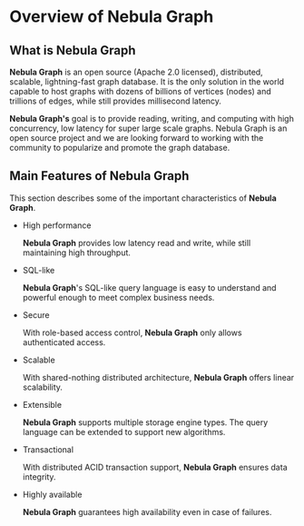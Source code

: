# Overview of Nebula Graph

## What is Nebula Graph

**Nebula Graph** is an open source (Apache 2.0 licensed), distributed, scalable, lightning-fast graph database. It is the only solution in the world capable to host graphs with dozens of billions of vertices (nodes) and trillions of edges, while still provides millisecond latency.

**Nebula Graph's** goal is to provide reading, writing, and computing with high concurrency, low latency for super large scale graphs. Nebula Graph is an open source project and we are looking forward to working with the community to popularize and promote the graph database.

## Main Features of Nebula Graph

This section describes some of the important characteristics of **Nebula Graph**.

- High performance

    **Nebula Graph** provides low latency read and write, while still maintaining high throughput.

- SQL-like

    **Nebula Graph**'s SQL-like query language is easy to understand and powerful enough to meet complex business needs.

- Secure

    With role-based access control, **Nebula Graph** only allows authenticated access.

- Scalable

    With shared-nothing distributed architecture, **Nebula Graph** offers linear scalability.

- Extensible

    **Nebula Graph** supports multiple storage engine types. The query language can be extended to support new algorithms.

- Transactional

    With distributed ACID transaction support, **Nebula Graph** ensures data integrity.

- Highly available

    **Nebula Graph** guarantees high availability even in case of failures.
